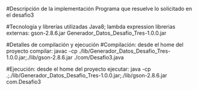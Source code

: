 #Descripción de la implementación
Programa que resuelve lo solicitado en el desafio3

#Tecnología y librerías utilizadas
Java8; 
	lambda expression
librerias externas: 
	gson-2.8.6.jar
	Generador_Datos_Desafio_Tres-1.0.0.jar

#Detalles de compilación y ejecución
#Compilación: desde el home del proyecto compilar:
javac -cp ./lib/Generador_Datos_Desafio_Tres-1.0.0.jar;./lib/gson-2.8.6.jar ./com/Desafio3.java

#Ejecución: desde el home del proyecto ejecutar:
java -cp .;./lib/Generador_Datos_Desafio_Tres-1.0.0.jar;./lib/gson-2.8.6.jar com.Desafio3